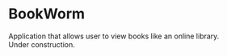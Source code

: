 # BookWorm

Application that allows user to view books like an online library. <br>
Under construction.